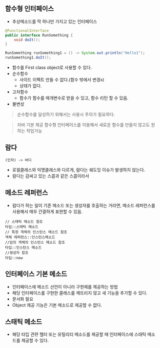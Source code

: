 ## 함수형 인터페이스
- 추상메소드를 딱 하나만 가지고 있는 인터페이스
```java
@FunctionalInterface
public interface RunSomething {
    void doIt();
}

RunSomething runSomething1 = () -> System.out.println("Hello1");
runSomething1.doIt();
```

- 함수를 First class object로 사용할 수 있다.
- 순수함수
  - 사이드 이펙트 만들 수 없다.(함수 밖에서 변경x)
  - 상태가 없다.
- 고차함수
  - 함수가 함수를 매개변수로 받을 수 있고, 함수 리턴 할 수 있음.
- 불변성
> 순수함수를 달성하기 위해서는 사용시 주의가 필요하다.

> 자바 기본 제공 함수형 인터페이스를 이용해서 새로운 함수를 만들지 않고도 원하는 작업가능

## 람다
```
(인자) -> 바디
```
- 로컬클래스와 익명클래스와 다르게,
람다는 쉐도잉 이슈가 발생하지 않는다.
- 람다는 감싸고 있는 스콥과 같은 스콥이라서

## 메소드 레퍼런스
- 람다가 하는 일이 기존 메소드 또는 생성자를 호출하는 거라면, 메소드 레퍼런스를 사용해서 매우 간결하게 표현할 수 있음.
```
// 스태틱 메소드 참조
타입::스태틱 메소드
// 특정 객체의 인스턴스 메소드 참조
객체 레퍼런스::인스턴스메소드
//임의 객체의 인스턴스 메소드 참조
타입::인스턴스 메소드
//생성자 참조
타입::new
```

## 인터페이스 기본 메소드
- 인터페이스에 메소드 선언이 아니라 구현체를 제공하는 방법
- 해당 인터페이스를 구현한 클래스를 깨뜨리지 않고 새 기능을 추가할 수 있다.
- 문서화 필요
- Object 제공 기능은 기본 메소드로 제공할 수 없다.

## 스태틱 메소드
- 해당 타입 관련 헬터 또는 유틸리티 메소드를 제공할 때 인터페이스에 스태틱 메소드를 제공할 수 있다.


